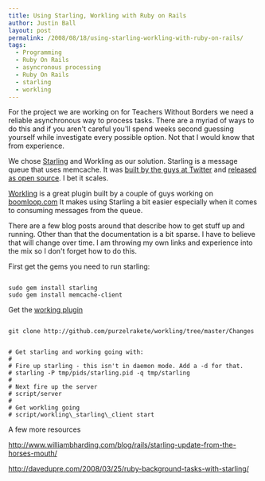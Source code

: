 ```yaml
---
title: Using Starling, Workling with Ruby on Rails
author: Justin Ball
layout: post
permalink: /2008/08/18/using-starling-workling-with-ruby-on-rails/
tags:
  - Programming
  - Ruby On Rails
  - asyncronous processing
  - Ruby On Rails
  - starling
  - workling
---
```

For the project we are working on for Teachers Without Borders we need a reliable asynchronous way to process tasks. There are a myriad of ways to do this and if you aren't careful you'll spend weeks second guessing yourself while investigate every possible option. Not that I would know that from experience.

We chose [Starling][1] and Workling as our solution. Starling is a message queue that uses memcache. It was [built by the guys at Twitter][2] and [released as open source][3]. I bet it scales.

 [1]: http://rubyforge.org/projects/starling/
 [2]: http://dev.twitter.com/2008/01/announcing-starling.html
 [3]: http://blog.twitter.com/2008/01/twitters-starling-released-as-open.html

[Workling][4] is a great plugin built by a couple of guys working on [boomloop.com][5] It makes using Starling a bit easier especially when it comes to consuming messages from the queue.

 [4]: http://playtype.net/past/2008/2/6/starling_and_asynchrous_tasks_in_ruby_on_rails/
 [5]: http://boomloop.com

There are a few blog posts around that describe how to get stuff up and running. Other than that the documentation is a bit sparse. I have to believe that will change over time. I am throwing my own links and experience into the mix so I don't forget how to do this.

First get the gems you need to run starling:
<pre><code class="ruby">
sudo gem install starling
sudo gem install memcache-client
</pre></code>

Get the [working plugin][6]
<pre><code class="ruby">
git clone http://github.com/purzelrakete/workling/tree/master/Changes
</pre></code>

 [6]: http://github.com/purzelrakete/workling/tree/master/Changes

<pre><code class="ruby">
# Get starling and working going with:
#
# Fire up starling - this isn't in daemon mode. Add a -d for that.
# starling -P tmp/pids/starling.pid -q tmp/starling
#
# Next fire up the server
# script/server
#
# Get workling going
# script/workling\_starling\_client start
</pre></code>

A few more resources

http://www.williambharding.com/blog/rails/starling-update-from-the-horses-mouth/

http://davedupre.com/2008/03/25/ruby-background-tasks-with-starling/